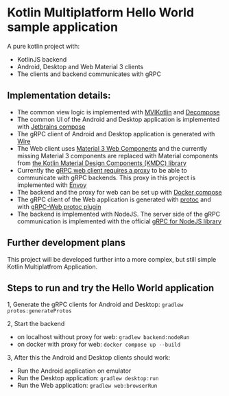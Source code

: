 # Kotlin Multiplatform Hello World sample application
A pure kotlin project with:
- KotlinJS backend
- Android, Desktop and Web Material 3 clients
- The clients and backend communicates with gRPC

## Implementation details:
- The common view logic is implemented with [MVIKotlin](https://arkivanov.github.io/MVIKotlin/) and [Decompose](https://arkivanov.github.io/Decompose/)
- The common UI of the Android and Desktop application is implemented with [Jetbrains compose](https://www.jetbrains.com/lp/compose-mpp/)
- The gRPC client of Android and Desktop application is generated with [Wire](https://square.github.io/wire/)
- The Web client uses [Material 3 Web Components](https://github.com/material-components/material-web) and the currently missing Material 3 components are replaced with Material components from [the Kotlin Material Design Components (KMDC) library](https://github.com/mpetuska/kmdc)
- Currently the [gRPC web client requires a proxy](https://grpc.io/blog/state-of-grpc-web/) to be able to communicate with gRPC backends. This proxy in this project is implemented with [Envoy](https://www.envoyproxy.io/)
- The backend and the proxy for web can be set up with [Docker compose](https://github.com/docker/compose)
- The gRPC client of the Web application is generated with [protoc](https://github.com/protocolbuffers/protobuf) and with [gRPC-Web protoc plugin](https://www.npmjs.com/package/protoc-gen-grpc-web)
- The backend is implemented with NodeJS. The server side of the gRPC communication is implemented with the official [gRPC for NodeJS library](https://grpc.io/docs/languages/node/)

## Further development plans
This project will be developed further into a more complex, but still simple Kotlin Multiplatfrom Application.

## Steps to run and try the Hello World application
1, Generate the gRPC clients for Android and Desktop: `gradlew protos:generateProtos`

2, Start the backend

- on localhost without proxy for web: `gradlew backend:nodeRun`
- on docker with proxy for web: `docker compose up --build`

3, After this the Android and Desktop clients should work:
- Run the Android application on emulator
- Run the Desktop application: `gradlew desktop:run`
- Run the Web application: `gradlew web:browserRun`
